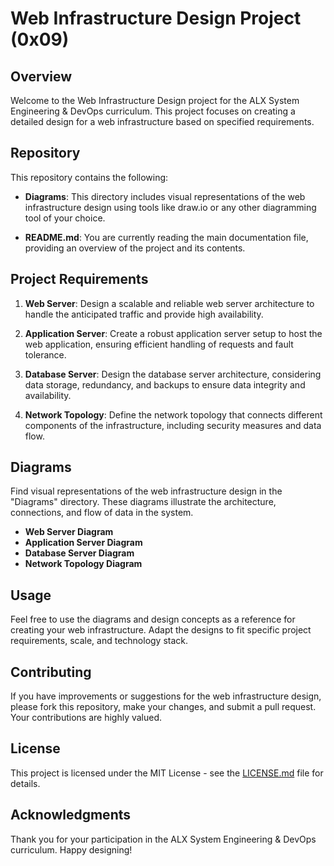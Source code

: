 # Web Infrastructure Design Project (0x09)

## Overview

Welcome to the Web Infrastructure Design project for the ALX System Engineering & DevOps curriculum. This project focuses on creating a detailed design for a web infrastructure based on specified requirements.

## Repository

This repository contains the following:

- **Diagrams**: This directory includes visual representations of the web infrastructure design using tools like draw.io or any other diagramming tool of your choice.

- **README.md**: You are currently reading the main documentation file, providing an overview of the project and its contents.

## Project Requirements

1. **Web Server**: Design a scalable and reliable web server architecture to handle the anticipated traffic and provide high availability.

2. **Application Server**: Create a robust application server setup to host the web application, ensuring efficient handling of requests and fault tolerance.

3. **Database Server**: Design the database server architecture, considering data storage, redundancy, and backups to ensure data integrity and availability.

4. **Network Topology**: Define the network topology that connects different components of the infrastructure, including security measures and data flow.

## Diagrams

Find visual representations of the web infrastructure design in the "Diagrams" directory. These diagrams illustrate the architecture, connections, and flow of data in the system.

- **Web Server Diagram**
- **Application Server Diagram**
- **Database Server Diagram**
- **Network Topology Diagram**

## Usage

Feel free to use the diagrams and design concepts as a reference for creating your web infrastructure. Adapt the designs to fit specific project requirements, scale, and technology stack.

## Contributing

If you have improvements or suggestions for the web infrastructure design, please fork this repository, make your changes, and submit a pull request. Your contributions are highly valued.

## License

This project is licensed under the MIT License - see the [LICENSE.md](LICENSE.md) file for details.

## Acknowledgments

Thank you for your participation in the ALX System Engineering & DevOps curriculum. Happy designing!
